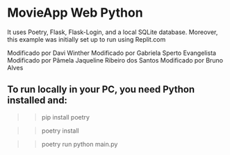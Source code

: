 # MovieApp Web Python 

It uses Poetry, Flask, Flask-Login, and a local SQLite database. 
Moreover, this example was initially set up to run using Replit.com

Modificado por Davi Winther
Modificado por Gabriela Sperto Evangelista
Modificado por Pâmela Jaqueline Ribeiro dos Santos
Modificado por Bruno Alves

## To run locally in your PC, you need Python installed and:

>> pip install poetry

>> poetry install

>> poetry run python main.py